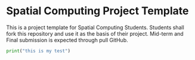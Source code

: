 # Spatial Computing Project Template

This is a project template for Spatial Computing Students. Students shall fork this repository and use it as the basis of their project. Mid-term and Final submission is expected through pull GitHub.

```python
print("this is my test")
```